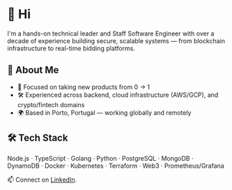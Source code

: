# 👋 Hi

I'm a hands-on technical leader and Staff Software Engineer with over a decade of experience building secure, scalable systems — from blockchain infrastructure to real-time bidding platforms.

## 🚀 About Me

* 🧠 Focused on taking new products from 0 → 1
* 🛠️ Experienced across backend, cloud infrastructure (AWS/GCP), and crypto/fintech domains
* 🌍 Based in Porto, Portugal — working globally and remotely

## 🛠 Tech Stack

Node.js · TypeScript · Golang · Python · PostgreSQL · MongoDB · DynamoDB · Docker · Kubernetes · Terraform · Web3 · Prometheus/Grafana

📫 Connect on [LinkedIn](https://linkedin.com/in/joaohrpereira).
